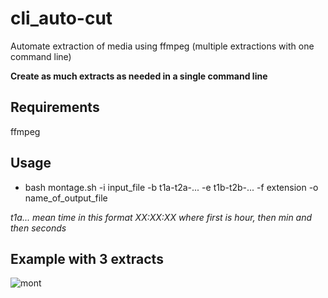 # cli_auto-cut
Automate extraction of media using ffmpeg (multiple extractions with one command line)

**Create as much extracts as needed in a single command line**

## Requirements

ffmpeg

## Usage

- bash montage.sh -i input_file -b t1a-t2a-... -e t1b-t2b-... -f extension -o name_of_output_file

*t1a... mean time in this format XX:XX:XX where first is hour, then min and then seconds*

## Example with 3 extracts

![mont](https://github.com/iro0087/cli_auto-cut/assets/114911243/312f40f9-1ebf-46bb-a8a9-162dc4a7616b)



